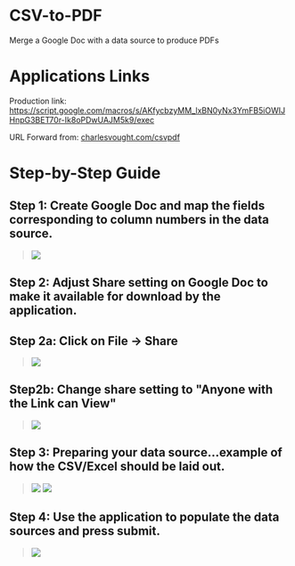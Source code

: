 # CSV-to-PDF
Merge a Google Doc with a data source to produce PDFs
# Applications Links
Production link: https://script.google.com/macros/s/AKfycbzyMM_lxBN0yNx3YmFB5iOWIJHnpG3BET70r-Ik8oPDwUAJM5k9/exec

URL Forward from: [charlesvought.com/csvpdf](charlesvought.com/csvpdf)


# Step-by-Step Guide

## Step 1: Create Google Doc and map the fields corresponding to column numbers in the data source.

> ![](https://i.imgur.com/LTpQXKD.jpg)


## Step 2: Adjust Share setting on Google Doc to make it available for download by the application.

## Step 2a: Click on File -> Share
> ![](https://i.imgur.com/QsSPB2x.jpg)

## Step2b: Change share setting to "Anyone with the Link can View"

> ![](https://i.imgur.com/lSp7bTM.jpg)

## Step 3: Preparing your data source...example of how the CSV/Excel should be laid out.

> ![](https://i.imgur.com/un6kwJ9.jpg)
> ![](https://i.imgur.com/uZqggsC.jpg)

## Step 4: Use the application to populate the data sources and press submit.

> ![](https://i.imgur.com/bC2yiBY.jpg)

